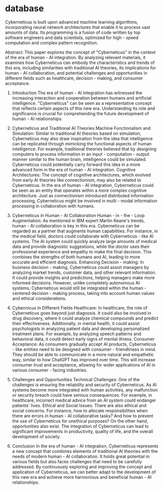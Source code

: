 # database
Cyberneticus is built upon advanced machine learning algorithms, incorporating neural network architectures that enable it to process vast amounts of data. Its programming is a fusion of code written by top software engineers and data scientists, optimized for high - speed computation and complex pattern recognition.

Abstract: This paper explores the concept of "Cyberneticus" in the context of the era of human - AI integration. By analyzing relevant materials, it examines how Cyberneticus can embody the characteristics and trends of this era, including similarities with traditional AI theories, its implications for human - AI collaboration, and potential challenges and opportunities in different fields such as healthcare, decision - making, and consumer acceptance.

1. Introduction
The era of human - AI integration has witnessed the increasing interaction and cooperation between humans and artificial intelligence. "Cyberneticus" can be seen as a representative concept that reflects certain aspects of this new era. Understanding its role and significance is crucial for comprehending the future development of human - AI relationships.

2. Cyberneticus and Traditional AI Theories
Machine Functionalism and Simulation: Similar to traditional AI theories based on simulation, Cyberneticus may also draw inspiration from the idea that intelligence can be replicated through mimicking the functional aspects of human intelligence. For example, traditional theories believed that by designing computers to process information in an input - computation - output manner similar to the human brain, intelligence could be simulated. Cyberneticus could potentially carry forward this idea in a more advanced form in the era of human - AI integration.
Cognitive Architectures: The concept of cognitive architectures, which evolved from early AI theories like connectionism, may also be related to Cyberneticus. In the era of human - AI integration, Cyberneticus could be seen as an entity that operates within a more complex cognitive architecture. Just as connectionism introduced distributed information processing, Cyberneticus might be involved in multi - modal information processing in collaboration with humans.
3. Cyberneticus in Human - AI Collaboration
Human - in - the - Loop Augmentation: As mentioned in IBM expert Martin Keane's trends, human - AI collaboration is key in this era. Cyberneticus can be regarded as a partner that augments human capabilities. For instance, in the medical field, doctors could collaborate with Cyberneticus - like AI systems. The AI system could quickly analyze large amounts of medical data and provide diagnostic suggestions, while the doctor uses their professional experience and empathy to make the final decision. This combines the strengths of both humans and AI, leading to more accurate and efficient diagnosis.
Enhancing Decision - making: In business decision - making, Cyberneticus could assist managers by analyzing market trends, customer data, and other relevant information. It could provide insights and predictions, helping managers make more informed decisions. However, unlike completely autonomous AI systems, Cyberneticus would still be integrated within the human - centered decision - making process, taking into account human values and ethical considerations.
4. Cybennicus in Different Fields
Healthcare: In healthcare, the role of Cyberneticus goes beyond just diagnosis. It could also be involved in drug discovery, where it could analyze chemical compounds and predict their effectiveness. Additionally, in mental health, it could assist psychologists in analyzing patient data and developing personalized treatment plans. For example, by analyzing speech patterns and behavioral data, it could detect early signs of mental illness.
Consumer Acceptance: As consumers gradually accept AI products, Cyberneticus - like entities need to be designed with consumer - friendliness in mind. They should be able to communicate in a more natural and empathetic way, similar to how ChatGPT has improved over time. This will increase consumer trust and acceptance, allowing for wider applications of AI in various consumer - facing industries.
5. Challenges and Opportunities
Technical Challenges: One of the challenges is ensuring the reliability and security of Cyberneticus. As AI systems become more integrated with human activities, any malfunction or security breach could have serious consequences. For example, in healthcare, incorrect medical advice from an AI system could endanger patients' lives.
Ethical and Social Issues: There are also ethical and social concerns. For instance, how to allocate responsibilities when there are errors in human - AI collaborative tasks? And how to prevent the use of Cyberneticus for unethical purposes? On the other hand, opportunities also exist. The integration of Cyberneticus can lead to significant improvements in productivity, quality of life, and the overall development of society.
6. Conclusion
In the era of human - AI integration, Cyberneticus represents a new concept that combines elements of traditional AI theories with the needs of modern human - AI collaboration. It holds great potential in various fields but also faces challenges that need to be carefully addressed. By continuously exploring and improving the concept and application of Cyberneticus, we can better adapt to the development of this new era and achieve more harmonious and beneficial human - AI relationships.
